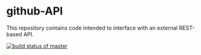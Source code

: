 # github-API
This repository contains code intended to interface with an external REST-based API. 

[![build status of master](https://travis-ci.org/amanda-zambrana/github-API.svg?branch=master)](https://travis-ci.org/amanda-zambrana/github-API)

